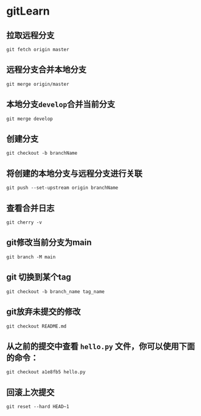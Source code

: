 # gitLearn
## 拉取远程分支

```
git fetch origin master 
```

## 远程分支合并本地分支

```
git merge origin/master
```

## 本地分支`develop`合并当前分支

```
git merge develop
```

## 创建分支

```
git checkout -b branchName
```

## 将创建的本地分支与远程分支进行关联

```
git push --set-upstream origin branchName
```

## 查看合并日志

```
git cherry -v
```

## git修改当前分支为main

```
git branch -M main
```

## git 切换到某个tag

```
git checkout -b branch_name tag_name
```

## git放弃未提交的修改

```
git checkout README.md 
```

## 从之前的提交中查看 `hello.py` 文件，你可以使用下面的命令：

```
git checkout a1e8fb5 hello.py
```

## 回滚上次提交

```
git reset --hard HEAD~1
```

